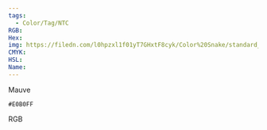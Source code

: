 ```yaml
---
tags:
  - Color/Tag/NTC
RGB:
Hex:
img: https://filedn.com/l0hpzxl1f01yT7GHxtF8cyk/Color%20Snake/standard_csv_to_svg/%23/E0B0FF.svg
CMYK:
HSL:
Name:
---
```

Mauve
```palette
#E0B0FF
```
RGB
